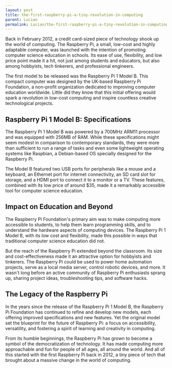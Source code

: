 ```yaml
---
layout: post
title: the-first-raspberry-pi-a-tiny-revolution-in-computing
parent: Lucian
permalink: Lucian/the-first-raspberry-pi-a-tiny-revolution-in-computing
---
```


Back in February 2012, a credit card-sized piece of technology shook up the world of computing. The Raspberry Pi, a small, low-cost and highly adaptable computer, was launched with the intention of promoting computer science education in schools. Its ease of use, flexibility, and low price point made it a hit, not just among students and educators, but also among hobbyists, tech tinkerers, and professional engineers.

The first model to be released was the Raspberry Pi 1 Model B. This compact computer was designed by the UK-based Raspberry Pi Foundation, a non-profit organization dedicated to improving computer education worldwide. Little did they know that this initial offering would spark a revolution in low-cost computing and inspire countless creative technological projects.

## Raspberry Pi 1 Model B: Specifications

The Raspberry Pi 1 Model B was powered by a 700MHz ARM11 processor and was equipped with 256MB of RAM. While these specifications might seem modest in comparison to contemporary standards, they were more than sufficient to run a range of tasks and even some lightweight operating systems like Raspbian, a Debian-based OS specially designed for the Raspberry Pi.

The Model B featured two USB ports for peripherals like a mouse and a keyboard, an Ethernet port for internet connectivity, an SD card slot for storage, and a HDMI port to connect it to a monitor or a TV. These features, combined with its low price of around $35, made it a remarkably accessible tool for computer science education.

## Impact on Education and Beyond

The Raspberry Pi Foundation's primary aim was to make computing more accessible to students, to help them learn programming skills, and to understand the hardware aspects of computing devices. The Raspberry Pi 1 Model B, with its low cost and flexibility, made this possible in ways that traditional computer science education did not.

But the reach of the Raspberry Pi extended beyond the classroom. Its size and cost-effectiveness made it an attractive option for hobbyists and tinkerers. The Raspberry Pi could be used to power home automation projects, serve as a local media server, control robotic devices, and more. It wasn't long before an active community of Raspberry Pi enthusiasts sprang up, sharing project ideas, troubleshooting tips, and software hacks.

## The Legacy of the Raspberry Pi

In the years since the release of the Raspberry Pi 1 Model B, the Raspberry Pi Foundation has continued to refine and develop new models, each offering improved specifications and new features. Yet the original model set the blueprint for the future of Raspberry Pi: a focus on accessibility, versatility, and fostering a spirit of learning and creativity in computing.

From its humble beginnings, the Raspberry Pi has grown to become a symbol of the democratization of technology. It has made computing more approachable and fun for people of all ages, all around the world. And all of this started with the first Raspberry Pi back in 2012, a tiny piece of tech that brought about a massive change in the world of computing.

